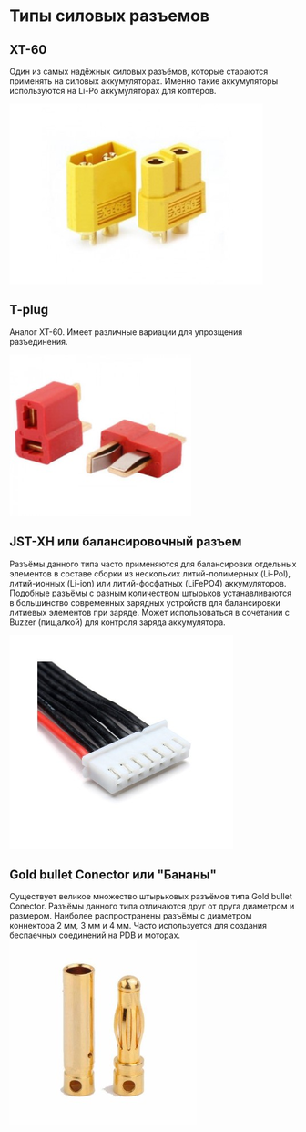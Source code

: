Типы силовых разъемов
=====================
XT-60
-----
Один из самых надёжных силовых разъёмов, которые стараются применять на силовых аккумуляторах. Именно такие аккумуляторы используются на Li-Po аккумуляторах для коптеров. 

![XT-60](assets/xt60.jpg)

T-plug
------
Аналог XT-60. Имеет различные вариации для упрозщения разъединения. 

![T-plug](assets/t-plug.jpg)

JST-XH или балансировочный разъем 
 -----------------------------
Разъёмы данного типа часто применяются для балансировки отдельных элементов в составе сборки из нескольких литий-полимерных (Li-Pol), литий-ионных (Li-ion) или литий-фосфатных (LiFePO4) аккумуляторов. 
Подобные разъёмы с разным количеством штырьков устанавливаются в большинство современных зарядных устройств для балансировки литиевых элементов при заряде.
Может использоваться в сочетании с Buzzer (пищалкой) для контроля заряда аккумулятора.

![JST-XH](assets/balance.jpg)

 Gold bullet Conector или "Бананы"
 -----------------------------
Существует великое множество штырьковых разъёмов типа Gold bullet Conector. Разъёмы данного типа отличаются друг от друга диаметром и размером. Наиболее распространены разъёмы с диаметром коннектора 2 мм, 3 мм и 4 мм. 
Часто используется для создания беспаечных соединений на PDB и моторах.
![Banana](assets/banana.jpg)
